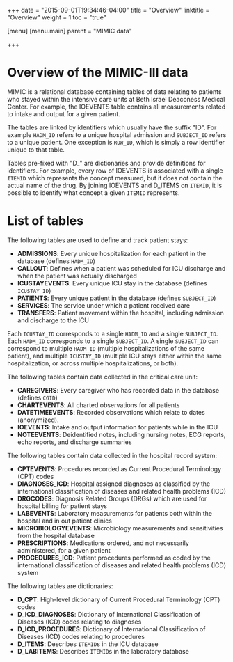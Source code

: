 +++
date = "2015-09-01T19:34:46-04:00"
title = "Overview"
linktitle = "Overview"
weight = 1
toc = "true"

[menu]
  [menu.main]
    parent = "MIMIC data"

+++


# Overview of the MIMIC-III data

MIMIC is a relational database containing tables of data relating to patients who stayed within the intensive care units at Beth Israel Deaconess Medical Center. For example, the IOEVENTS table contains all measurements related to intake and output for a given patient.

The tables are linked by identifiers which usually have the suffix "ID". For example `HADM_ID` refers to a unique hospital admission and `SUBJECT_ID` refers to a unique patient. One exception is `ROW_ID`, which is simply a row identifier unique to that table.

Tables pre-fixed with "D_" are dictionaries and provide definitions for identifiers. For example, every row of IOEVENTS is associated with a single `ITEMID` which represents the concept measured, but it does *not* contain the actual name of the drug. By joining IOEVENTS and D_ITEMS on `ITEMID`, it is possible to identify what concept a given `ITEMID` represents.

# List of tables

The following tables are used to define and track patient stays:

 - **ADMISSIONS**: Every unique hospitalization for each patient in the database (defines `HADM_ID`)
 - **CALLOUT**: Defines when a patient was scheduled for ICU discharge and when the patient was actually discharged
 - **ICUSTAYEVENTS**: Every unique ICU stay in the database (defines `ICUSTAY_ID`)
 - **PATIENTS**: Every unique patient in the database (defines `SUBJECT_ID`)
 - **SERVICES**: The service under which a patient received care
 - **TRANSFERS**: Patient movement within the hospital, including admission and discharge to the ICU

Each `ICUSTAY_ID` corresponds to a single `HADM_ID` and a single `SUBJECT_ID`. Each `HADM_ID` corresponds to a single `SUBJECT_ID`. A single `SUBJECT_ID` can correspond to multiple `HADM_ID` (multiple hospitalizations of the same patient), and multiple `ICUSTAY_ID` (multiple ICU stays either within the same hospitalization, or across multiple hospitalizations, or both).

The following tables contain data collected in the critical care unit:

 - **CAREGIVERS**: Every caregiver who has recorded data in the database (defines `CGID`)
 - **CHARTEVENTS**: All charted observations for all patients
 - **DATETIMEEVENTS**: Recorded observations which relate to dates (anonymized).
 - **IOEVENTS**: Intake and output information for patients while in the ICU
 - **NOTEEVENTS**: Deidentified notes, including nursing notes, ECG reports, echo reports, and discharge summaries

The following tables contain data collected in the hospital record system:

 - **CPTEVENTS**: Procedures recorded as Current Procedural Terminology (CPT) codes
 - **DIAGNOSES_ICD**: Hospital assigned diagnoses as classified by the international classification of diseases and related health problems (ICD)
 - **DRGCODES**: Diagnosis Related Groups (DRGs) which are used for hospital billing for patient stays
 - **LABEVENTS**: Laboratory measurements for patients both within the hospital and in out patient clinics
 - **MICROBIOLOGYEVENTS**: Microbiology measurements and sensitivities from the hospital database
 - **PRESCRIPTIONS**: Medications ordered, and not necessarily administered, for a given patient
 - **PROCEDURES_ICD**: Patient procedures performed as coded by the international classification of diseases and related health problems (ICD) system

The following tables are dictionaries:

 - **D_CPT**: High-level dictionary of Current Procedural Terminology (CPT) codes
 - **D_ICD_DIAGNOSES**: Dictionary of International Classification of Diseases (ICD) codes relating to diagnoses
 - **D_ICD_PROCEDURES**: Dictionary of International Classification of Diseases (ICD) codes relating to procedures
 - **D_ITEMS**: Describes `ITEMID`s in the ICU database
 - **D_LABITEMS**: Describes `ITEMID`s in the laboratory database
